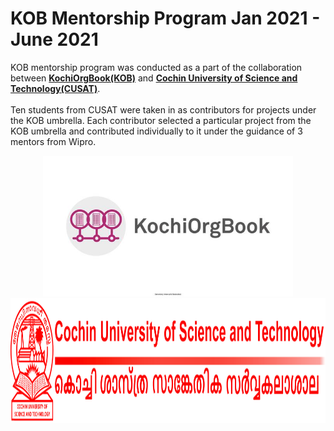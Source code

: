 # KOB Mentorship Program Jan 2021 - June 2021

KOB mentorship program was conducted as a part of the collaboration between [**KochiOrgBook(KOB)**](https://thekochiorgbook.github.io/KochiOrgBook/index.html) and **[Cochin University of Science and Technology(CUSAT)](https://www.cusat.ac.in/)**.
</br>
</br>
 Ten students from CUSAT were taken in as contributors for projects under the KOB umbrella. Each contributor selected a particular project from the KOB umbrella and contributed individually to it under the guidance of 3 mentors from Wipro. 
 

<center>
<img src="images/kob_icon.jpg" alt="KOB" style="width:400px;"/>
<img src="images/cusat.png" alt="CUSAT" style="width:550px; height:200px"/>
</center>

